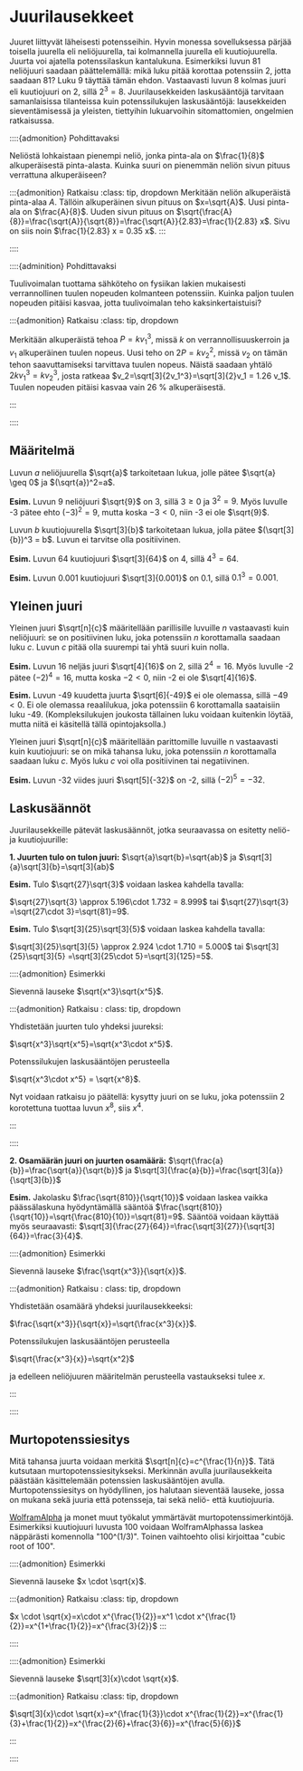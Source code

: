 # Juurilausekkeet

Juuret liittyvät läheisesti potensseihin. Hyvin monessa sovelluksessa pärjää toisella juurella eli neliöjuurella, tai kolmannella juurella eli kuutiojuurella. Juurta voi ajatella potenssilaskun kantalukuna. Esimerkiksi luvun 81 neliöjuuri saadaan päättelemällä: mikä luku pitää korottaa potenssiin 2, jotta saadaan 81? Luku 9 täyttää tämän ehdon. Vastaavasti luvun 8 kolmas juuri eli kuutiojuuri on 2, sillä $2^3=8$. Juurilausekkeiden laskusääntöjä tarvitaan samanlaisissa tilanteissa kuin potenssilukujen laskusääntöjä: lausekkeiden sieventämisessä ja yleisten, tiettyihin lukuarvoihin sitomattomien, ongelmien ratkaisussa.

::::{admonition} Pohdittavaksi 

Neliöstä lohkaistaan pienempi neliö, jonka pinta-ala on $\frac{1}{8}$ alkuperäisestä pinta-alasta. Kuinka suuri on pienemmän neliön sivun pituus verrattuna alkuperäiseen?

:::{admonition} Ratkaisu
:class: tip, dropdown
Merkitään neliön alkuperäistä pinta-alaa $A$. Tällöin alkuperäinen sivun pituus on $x=\sqrt{A}$. Uusi pinta-ala on $\frac{A}{8}$. Uuden sivun pituus on $\sqrt{\frac{A}{8}}=\frac{\sqrt{A}}{\sqrt{8}}=\frac{\sqrt{A}}{2.83}=\frac{1}{2.83} x$. Sivu on siis noin $\frac{1}{2.83} x = 0.35 x$.
:::

::::

::::{adminition} Pohdittavaksi

Tuulivoimalan tuottama sähköteho on fysiikan lakien mukaisesti verrannollinen tuulen nopeuden kolmanteen potenssiin. Kuinka paljon tuulen nopeuden pitäisi kasvaa, jotta tuulivoimalan teho kaksinkertaistuisi?

:::{admonition} Ratkaisu
:class: tip, dropdown

Merkitään alkuperäistä tehoa $P=kv_1^3$, missä $k$ on verrannollisuuskerroin ja $v_1$ alkuperäinen tuulen nopeus. Uusi teho on $2P=kv_2^2$, missä $v_2$ on tämän tehon saavuttamiseksi tarvittava tuulen nopeus. Näistä saadaan yhtälö $2 kv_1^3=kv_2^3$, josta ratkeaa $v_2=\sqrt[3]{2v_1^3}=\sqrt[3]{2}v_1 = 1.26 v_1$. Tuulen nopeuden pitäisi kasvaa vain 26 % alkuperäisestä.

:::

::::

## Määritelmä

Luvun $a$ neliöjuurella $\sqrt{a}$ tarkoitetaan lukua, jolle pätee $\sqrt{a} \geq 0$ ja $(\sqrt{a})^2=a$.

**Esim.** Luvun 9 neliöjuuri $\sqrt{9}$ on 3, sillä $3\geq 0$ ja $3^2=9$. Myös luvulle -3 pätee ehto $(-3)^2=9$, mutta koska $-3 < 0$, niin -3 ei ole $\sqrt{9}$.

Luvun $b$ kuutiojuurella $\sqrt[3]{b}$ tarkoitetaan lukua, jolla pätee $(\sqrt[3]{b})^3 = b$. Luvun ei tarvitse olla positiivinen.

**Esim.** Luvun 64 kuutiojuuri $\sqrt[3]{64}$ on 4, sillä $4^3=64$.

**Esim.** Luvun 0.001 kuutiojuuri $\sqrt[3]{0.001}$ on 0.1, sillä $0.1^3=0.001$.

## Yleinen juuri

Yleinen juuri $\sqrt[n]{c}$ määritellään parillisille luvuille $n$ vastaavasti kuin neliöjuuri: se on positiivinen luku, joka potenssiin $n$ korottamalla saadaan luku $c$. Luvun $c$ pitää olla suurempi tai yhtä suuri kuin nolla.

**Esim.** Luvun 16 neljäs juuri $\sqrt[4]{16}$ on 2, sillä $2^4=16$. Myös luvulle -2  pätee $(-2)^4=16$, mutta koska $-2<0$, niin -2 ei ole $\sqrt[4]{16}$.

**Esim.** Luvun -49 kuudetta juurta $\sqrt[6]{-49}$ ei ole olemassa, sillä $-49<0$. Ei ole olemassa reaalilukua, joka potenssiin 6 korottamalla saataisiin luku -49. (Kompleksilukujen joukosta tällainen luku voidaan kuitenkin löytää, mutta niitä ei käsitellä tällä opintojaksolla.)

Yleinen juuri $\sqrt[n]{c}$ määritellään parittomille luvuille n vastaavasti kuin kuutiojuuri: se on mikä tahansa luku, joka potenssiin $n$ korottamalla saadaan luku $c$. Myös luku $c$ voi olla positiivinen tai negatiivinen.

**Esim.** Luvun -32 viides juuri $\sqrt[5]{-32}$ on -2, sillä $(-2)^5=-32$.

## Laskusäännöt

Juurilausekkeille pätevät laskusäännöt, jotka seuraavassa on esitetty neliö- ja kuutiojuurille:

**1. Juurten tulo on tulon juuri:** $\sqrt{a}\sqrt{b}=\sqrt{ab}$ ja $\sqrt[3]{a}\sqrt[3]{b}=\sqrt[3]{ab}$

**Esim.** Tulo $\sqrt{27}\sqrt{3}$ voidaan laskea kahdella tavalla: 

$\sqrt{27}\sqrt{3} \approx 5.196\cdot 1.732 = 8.999$ tai $\sqrt{27}\sqrt{3} =\sqrt{27\cdot 3}=\sqrt{81}=9$.

**Esim.** Tulo $\sqrt[3]{25}\sqrt[3]{5}$ voidaan laskea kahdella tavalla: 

$\sqrt[3]{25}\sqrt[3]{5} \approx 2.924 \cdot 1.710 = 5.000$ tai $\sqrt[3]{25}\sqrt[3]{5} =\sqrt[3]{25\cdot 5}=\sqrt[3]{125}=5$.

::::{admonition} Esimerkki

Sievennä lauseke $\sqrt{x^3}\sqrt{x^5}$.

:::{admonition} Ratkaisu
: class: tip, dropdown

Yhdistetään juurten tulo yhdeksi juureksi:

$\sqrt{x^3}\sqrt{x^5}=\sqrt{x^3\cdot x^5}$.

Potenssilukujen laskusääntöjen perusteella

$\sqrt{x^3\cdot x^5} = \sqrt{x^8}$.

Nyt voidaan ratkaisu jo päätellä: kysytty juuri on se luku, joka potenssiin 2 korotettuna tuottaa luvun $x^8$, siis $x^4$.

:::

::::

**2. Osamäärän juuri on juurten osamäärä:** $\sqrt{\frac{a}{b}}=\frac{\sqrt{a}}{\sqrt{b}}$ ja $\sqrt[3]{\frac{a}{b}}=\frac{\sqrt[3]{a}}{\sqrt[3]{b}}$	

**Esim.** Jakolasku $\frac{\sqrt{810}}{\sqrt{10}}$ voidaan laskea vaikka päässälaskuna hyödyntämällä sääntöä $\frac{\sqrt{810}}{\sqrt{10}}=\sqrt{\frac{810}{10}}=\sqrt{81}=9$. Sääntöä voidaan käyttää myös seuraavasti: $\sqrt[3]{\frac{27}{64}}=\frac{\sqrt[3]{27}}{\sqrt[3]{64}}=\frac{3}{4}$.

::::{admonition} Esimerkki

Sievennä lauseke $\frac{\sqrt{x^3}}{\sqrt{x}}$.

:::{admonition} Ratkaisu
: class: tip, dropdown

Yhdistetään osamäärä yhdeksi juurilausekkeeksi:

$\frac{\sqrt{x^3}}{\sqrt{x}}=\sqrt{\frac{x^3}{x}}$.

Potenssilukujen laskusääntöjen perusteella

$\sqrt{\frac{x^3}{x}}=\sqrt{x^2}$

ja edelleen neliöjuuren määritelmän perusteella vastaukseksi tulee $x$.

:::

::::

## Murtopotenssiesitys

Mitä tahansa juurta voidaan merkitä $\sqrt[n]{c}=c^{\frac{1}{n}}$. Tätä kutsutaan murtopotenssiesitykseksi. Merkinnän avulla juurilausekkeita päästään käsittelemään potenssien laskusääntöjen avulla. Murtopotenssiesitys on hyödyllinen, jos halutaan sieventää lauseke, jossa on mukana sekä juuria että potensseja, tai sekä neliö- että kuutiojuuria.

[WolframAlpha](https://wolframalpha.com) ja monet muut työkalut ymmärtävät murtopotenssimerkintöjä. Esimerkiksi kuutiojuuri luvusta 100 voidaan WolframAlphassa laskea näppärästi komennolla "100^(1/3)". Toinen vaihtoehto olisi kirjoittaa "cubic root of 100".

::::{admonition} Esimerkki

Sievennä lauseke $x \cdot \sqrt{x}$.

:::{admonition} Ratkaisu
:class: tip, dropdown

$x \cdot \sqrt{x}=x\cdot x^{\frac{1}{2}}=x^1 \cdot x^{\frac{1}{2}}=x^{1+\frac{1}{2}}=x^{\frac{3}{2}}$
:::

::::


::::{admonition} Esimerkki

Sievennä lauseke $\sqrt[3]{x}\cdot \sqrt{x}$.

:::{admonition} Ratkaisu
:class: tip, dropdown

$\sqrt[3]{x}\cdot \sqrt{x}=x^{\frac{1}{3}}\cdot x^{\frac{1}{2}}=x^{\frac{1}{3}+\frac{1}{2}}=x^{\frac{2}{6}+\frac{3}{6}}=x^{\frac{5}{6}}$

:::

::::